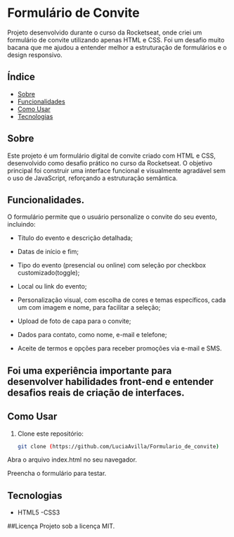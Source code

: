 # Formulário de Convite

Projeto desenvolvido durante o curso da Rocketseat, onde criei um formulário de convite utilizando apenas HTML e CSS. Foi um desafio muito bacana que me ajudou a entender melhor a estruturação de formulários e o design responsivo.

## Índice

- [Sobre](#sobre)
- [Funcionalidades](#funcionalidades)
- [Como Usar](#como-usar)
- [Tecnologias](#tecnologias)


## Sobre

Este projeto é um formulário digital de convite criado com HTML e CSS, desenvolvido como desafio prático no curso da Rocketseat. O objetivo principal foi construir uma interface funcional e visualmente agradável sem o uso de JavaScript, reforçando a estruturação semântica.


## Funcionalidades.

O formulário permite que o usuário personalize o convite do seu evento, incluindo:

- Título do evento e descrição detalhada;

- Datas de início e fim;

- Tipo do evento (presencial ou online) com seleção por checkbox customizado(toggle);

- Local ou link do evento;

- Personalização visual, com escolha de cores e temas específicos, cada um com imagem e nome, para facilitar a seleção;

- Upload de foto de capa para o convite;

- Dados para contato, como nome, e-mail e telefone;

- Aceite de termos e opções para receber promoções via e-mail e SMS.

## Foi uma experiência importante para desenvolver habilidades front-end e entender desafios reais de criação de interfaces.


## Como Usar

1. Clone este repositório:
   ```bash
   git clone (https://github.com/LuciaAvilla/Formulario_de_convite)
Abra o arquivo index.html no seu navegador.

Preencha o formulário para testar.

## Tecnologias
- HTML5
-CSS3

##Licença
Projeto sob a licença MIT.
